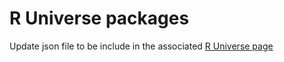 # R Universe packages

Update json file to be include in the associated [R Universe page](https://dummy-r-packages.r-universe.dev/)
